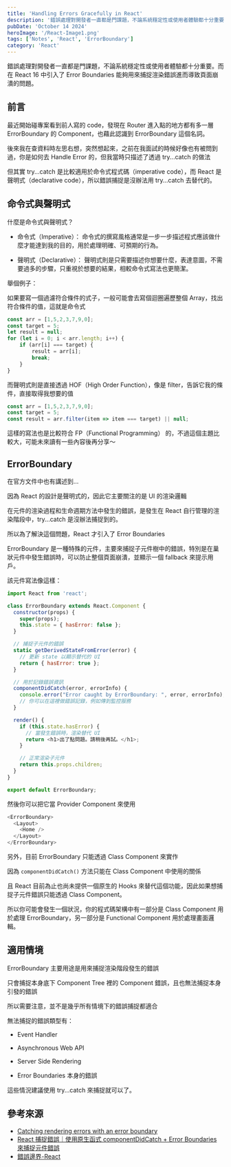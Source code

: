 ```yaml
---
title: 'Handling Errors Gracefully in React'
description: '錯誤處理對開發者一直都是門課題，不論系統穩定性或使用者體驗都十分重要。而在 React 16 中引入了 Error Boundaries 能夠用來捕捉渲染錯誤進而導致頁面崩潰的問題。'
pubDate: 'October 14 2024'
heroImage: '/React-Image1.png'
tags: ['Notes', 'React', 'ErrorBoundary']
category: 'React'
---
```


錯誤處理對開發者一直都是門課題，不論系統穩定性或使用者體驗都十分重要。而在 React 16 中引入了 Error Boundaries 能夠用來捕捉渲染錯誤進而導致頁面崩潰的問題。

## 前言

最近開始碰專案看到前人寫的 code，發現在 Router 進入點的地方都有多一層 ErrorBoundary 的 Component，也藉此認識到 ErrorBoundary 這個名詞。

後來我在查資料時左思右想，突然想起來，之前在我面試的時候好像也有被問到過，你是如何去 Handle Error 的，但我當時只描述了透過 try...catch 的做法

但其實 try...catch 是比較適用於命令式程式碼（imperative code），而 React 是聲明式（declarative code），所以錯誤捕捉是沒辦法用 try...catch 去替代的。

## 命令式與聲明式

什麼是命令式與聲明式？

* 命令式（Imperative）：
    命令式的撰寫風格通常是一步一步描述程式應該做什麼才能達到我的目的，用於處理明確、可預期的行為。

* 聲明式（Declarative）：
    聲明式則是只需要描述你想要什麼，表達意圖，不需要過多的步驟，只重視於想要的結果，相較命令式寫法也更簡潔。

舉個例子：

如果要寫一個過濾符合條件的式子，一般可能會去寫個迴圈遍歷整個 Array，找出符合條件的值，這就是命令式

```js
const arr = [1,5,2,3,7,9,0];
const target = 5;
let result = null;
for (let i = 0; i < arr.length; i++) {
    if (arr[i] === target) {
        result = arr[i];
        break;
    }
}
```

而聲明式則是直接透過 HOF（High Order Function），像是 filter，告訴它我的條件，直接取得我想要的值

```js
const arr = [1,5,2,3,7,9,0];
const target = 5;
const result = arr.filter(item => item === target) || null;
```

這樣的寫法也是比較符合 FP（Functional Programming） 的，不過這個主題比較大，可能未來讀有一些內容後再分享～
    
## ErrorBoundary

在官方文件中也有講述到...

因為 React 的設計是聲明式的，因此它主要關注的是 UI 的渲染邏輯

在元件的渲染過程和生命週期方法中發生的錯誤，是發生在 React 自行管理的渲染階段中，try...catch 是沒辦法捕捉到的。

所以為了解決這個問題，React 才引入了 Error Boundaries

ErrorBoundary 是一種特殊的元件，主要來捕捉子元件樹中的錯誤，特別是在巢狀元件中發生錯誤時，可以防止整個頁面崩潰，並顯示一個 fallback 來提示用戶。

該元件寫法像這樣：

```js
import React from 'react';

class ErrorBoundary extends React.Component {
  constructor(props) {
    super(props);
    this.state = { hasError: false };
  }

  // 捕捉子元件的錯誤
  static getDerivedStateFromError(error) {
    // 更新 state 以顯示替代的 UI
    return { hasError: true };
  }

  // 用於記錄錯誤資訊
  componentDidCatch(error, errorInfo) {
    console.error("Error caught by ErrorBoundary: ", error, errorInfo);
    // 你可以在這裡做錯誤記錄，例如傳到監控服務
  }

  render() {
    if (this.state.hasError) {
      // 當發生錯誤時，渲染替代 UI
      return <h1>出了點問題。請稍後再試。</h1>;
    }

    // 正常渲染子元件
    return this.props.children; 
  }
}

export default ErrorBoundary;
```

然後你可以把它當 Provider Component 來使用

```js
<ErrorBoundary>
  <Layout>
    <Home />
  </Layout>
</ErrorBoundary>
```

另外，目前 ErrorBoundary 只能透過 Class Component 來實作

因為 `componentDidCatch()` 方法只能在 Class Component 中使用的關係

且 React 目前為止也尚未提供一個原生的 Hooks 來替代這個功能，因此如果想捕捉子元件錯誤只能透過 Class Component。

所以你可能會發生一個狀況，你的程式碼架構中有一部分是 Class Component 用於處理 ErrorBoundary，另一部分是 Functional Component 用於處理畫面邏輯。

## 適用情境

ErrorBoundary 主要用途是用來捕捉渲染階段發生的錯誤

只會捕捉本身底下 Component Tree 裡的 Component 錯誤，且也無法捕捉本身引發的錯誤

所以需要注意，並不是幾乎所有情境下的錯誤捕捉都適合

無法捕捉的錯誤類型有：

* Event Handler

* Asynchronous Web API

* Server Side Rendering

* Error Boundaries 本身的錯誤

這些情況建議使用 try...catch 來捕捉就可以了。

## 參考來源

* [Catching rendering errors with an error boundary](https://react.dev/reference/react/Component#catching-rendering-errors-with-an-error-boundary)
* [React 捕捉錯誤｜使用原生函式 componentDidCatch + Error Boundaries 來捕捉元件錯誤](https://molly1024.medium.com/react-%E6%8D%95%E6%8D%89%E9%8C%AF%E8%AA%A4-%E4%BD%BF%E7%94%A8%E5%8E%9F%E7%94%9F%E5%87%BD%E5%BC%8F-componentdidcatch-error-boundaries-%E4%BE%86%E6%8D%95%E6%8D%89%E5%85%83%E4%BB%B6%E9%8C%AF%E8%AA%A4-6577cd4ed78d)
* [錯誤邊界-React](https://zh-hant.legacy.reactjs.org/docs/error-boundaries.html)